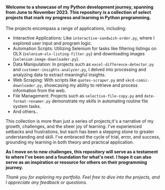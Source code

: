 <h4 align="left">Welcome to a showcase of my Python development journey, spanning from June to November 2023. <b>This repository is a collection of select projects that mark my progress and learning in Python programming.</b></h4>

<p align="left">The projects encompass a range of applications, including:</p>
<ul>
  <li>Interactive Applications: Like <code>interactive-sandwich-order.py</code>, where I explored user input and program logic.</li>
  <li>Automation Scripts: Utilizing Selenium for tasks like filtering listings on OLX (<code>selenium-olx-listing-filter.py</code>) and downloading images (<code>selenium-image-downloader.py</code>).</li>
  <li>Data Manipulation: In projects such as <code>excel-difference-detector.py</code> and <code>customer-insights-analyzer.py</code>, I delved into processing and analyzing data to extract meaningful insights.</li>
  <li>Web Scraping: With scripts like <code>quotes-scraper.py</code> and <code>xkcd-comic-downloader.py</code>, showcasing my ability to retrieve and process information from the web.</li>
  <li>File Management: Projects such as <code>selective-file-copy.py</code> and <code>date-format-renamer.py</code> demonstrate my skills in automating routine file system tasks.</li>
  <li>And others..</li>
</ul>

<p align="left">This collection is more than just a series of projects;it's a narrative of my growth, challenges, and the sheer joy of learning. I've experienced setbacks and frustrations, but each has been a stepping stone to greater understanding and skill. I've embraced the cycle of trial, error, and success, grounding my learning in both theory and practical application.</p>

<p align="left"><b>As I move on to new challenges, this repository will serve as a testament to where I've been and a foundation for what's next. I hope it can also serve as an inspiration or resource for others on their programming journey.</b></p>

<p align="left"><i>Thank you for exploring my portfolio. Feel free to dive into the projects, and I appreciate any feedback or questions.</i></p>
